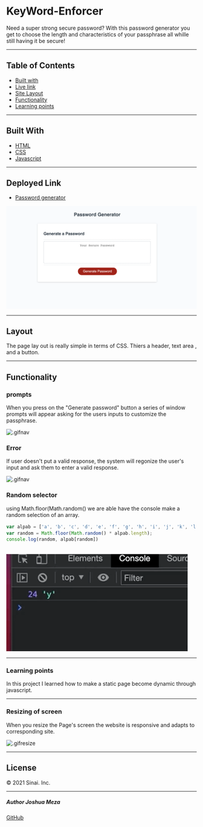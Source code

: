 # KeyWord-Enforcer

Need a super strong secure password?
With this password generator you get to choose the length and characteristics of your passphrase all whille still having it be secure!

---

## Table of Contents

* [Built with](#builtwith)
* [Live link](#deployedlink)
* [Site Layout](#layout)
* [Functionality](#functionality)
* [Learning points](#learningpoints )

---
## Built With

* [HTML](https://developer.mozilla.org/en-US/docs/Web/HTML)
* [CSS](https://developer.mozilla.org/en-US/docs/Web/CSS)
* [Javascript](https://developer.mozilla.org/en-US/docs/Web/JavaScript)
---
## Deployed Link

* [Password generator](#)

![website](Develop/Images/webpage.png)

---

## Layout

The page lay out is really simple in terms of CSS. Thiers a header, text area , and a button.

---

## Functionality

### prompts 

When you press on the "Generate password" button a series of window prompts will appear asking for the users inputs to customize the passphrase. 

![.gifnav](Develop/Images/windowprompts.gif)


### Error

If user doesn't put a valid response, the system will regonize the user's input and ask them to enter a valid response. 

![.gifnav](Develop/Images/error.alert.gif)

### Random selector 

using Math.floor(Math.random() we are able have the console make a random selection of an array. 
```javascript
var alpab = ['a', 'b', 'c', 'd', 'e', 'f', 'g', 'h', 'i', 'j', 'k', 'l', 'm', 'n', 'o', 'p', 'q', 'r', 's', 't', 'u', 'v', 'w', 'x', 'y', 'z'];
var random = Math.floor(Math.random() * alpab.length);
console.log(random, alpab[random])
   
```

![random](Develop/Images/random.gif)

---

### Learning points 

In this project I learned how to make a static page become dynamic through javascript. 



---

### Resizing of screen 

When you resize the Page's screen the website is responsive and adapts to corresponding site.

![.gifresize](Assets/images/Resize.gif)

---

## License
© 2021 Sinai. Inc.

---
##### Author Joshua Meza
[GitHub](https://github.com/705h-S)